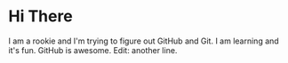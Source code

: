 # Hi There

I am a rookie and I'm trying to figure out GitHub and Git. I am learning and it's fun. GitHub is awesome.
Edit: another line.